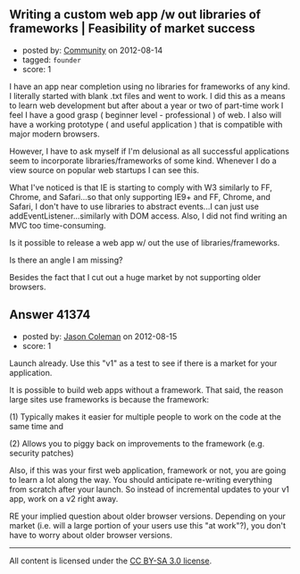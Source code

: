 ## Writing a custom web app /w out libraries of frameworks | Feasibility of market success

- posted by: [Community](https://stackexchange.com/users/-1/-1-community) on 2012-08-14
- tagged: `founder`
- score: 1

I have an app near completion using no libraries for frameworks of any kind.  I literally started with blank .txt files and went to work.  I did this as a means to learn web development but after about a year or two of part-time work I feel I have a good grasp ( beginner level - professional ) of web.  I also will have a working prototype ( and useful application ) that is compatible with major modern browsers.  

However, I have to ask myself if I'm delusional as all successful applications seem to incorporate libraries/frameworks of some kind.  Whenever I do a view source on popular web startups I can see this.

What I've noticed is that IE is starting to comply with W3 similarly to FF, Chrome, and Safari...so that only supporting IE9+ and FF, Chrome, and Safari, I don't have to use libraries to abstract events...I can just use addEventListener...similarly with DOM access.  Also, I did not find writing an MVC too time-consuming.

Is it possible to release a web app w/ out the use of libraries/frameworks.

Is there an angle I am missing? 

Besides the fact that I cut out a huge market by not supporting older browsers.


## Answer 41374

- posted by: [Jason Coleman](https://stackexchange.com/users/-1/19256-jason-coleman) on 2012-08-15
- score: 1

Launch already. Use this "v1" as a test to see if there is a market for your application.

It is possible to build web apps without a framework. That said, the reason large sites use frameworks is because the framework:

(1) Typically makes it easier for multiple people to work on the code at the same time and 

(2) Allows you to piggy back on improvements to the framework (e.g. security patches)

Also, if this was your first web application, framework or not, you are going to learn a lot along the way. You should anticipate re-writing everything from scratch after your launch. So instead of incremental updates to your v1 app, work on a v2 right away.

RE your implied question about older browser versions. Depending on your market (i.e. will a large portion of your users use this "at work"?), you don't have to worry about older browser versions.




---

All content is licensed under the [CC BY-SA 3.0 license](https://creativecommons.org/licenses/by-sa/3.0/).
